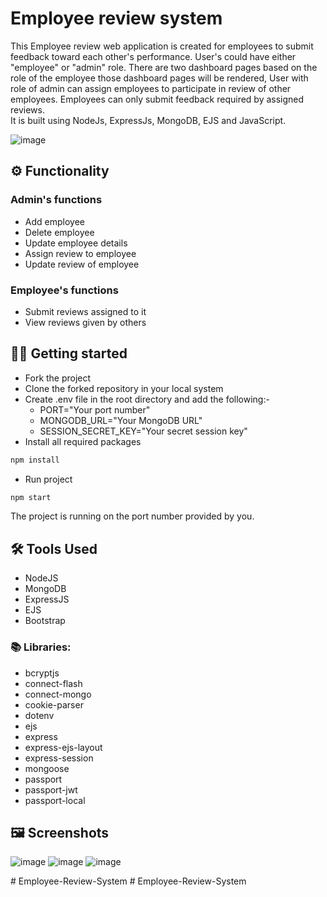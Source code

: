 # Employee review system

This Employee review web application is created for employees to submit feedback toward each other's performance. User's could have either "employee" or "admin" role. There are two dashboard pages based on the role of the employee those dashboard pages will be rendered, User with role of admin can assign employees to participate in review of other employees. Employees can only submit feedback required by assigned reviews. \
It is built using NodeJs, ExpressJs, MongoDB, EJS and JavaScript.

![image](https://user-images.githubusercontent.com/35091245/205214105-5b3f7c6d-4baf-4079-acea-076bca8a13c0.png)


## ⚙️ Functionality

### Admin's functions

- Add employee
- Delete employee
- Update employee details
- Assign review to employee
- Update review of employee

### Employee's functions

- Submit reviews assigned to it
- View reviews given by others

## 🧑‍💻 Getting started

- Fork the project
- Clone the forked repository in your local system
- Create .env file in the root directory and add the following:-
  - PORT="Your port number"
  - MONGODB_URL="Your MongoDB URL"
  - SESSION_SECRET_KEY="Your secret session key"
- Install all required packages

```bash
npm install
```

- Run project

```bash
npm start
```

The project is running on the port number provided by you.

## 🛠️ Tools Used

- NodeJS
- MongoDB
- ExpressJS
- EJS
- Bootstrap

### 📚 Libraries:

- bcryptjs
- connect-flash
- connect-mongo
- cookie-parser
- dotenv
- ejs
- express
- express-ejs-layout
- express-session
- mongoose
- passport
- passport-jwt
- passport-local

## 🖼️ Screenshots
![image](https://user-images.githubusercontent.com/35091245/205214233-04937a10-2672-423e-b26f-f1d6ba94c485.png)
![image](https://user-images.githubusercontent.com/35091245/205214277-d8dd523a-f919-460f-9361-427eccfdea60.png)
![image](https://user-images.githubusercontent.com/35091245/205214395-61622d49-c4e5-490f-8603-e72559248828.png)



#   E m p l o y e e - R e v i e w - S y s t e m 
 
#   E m p l o y e e - R e v i e w - S y s t e m  
 